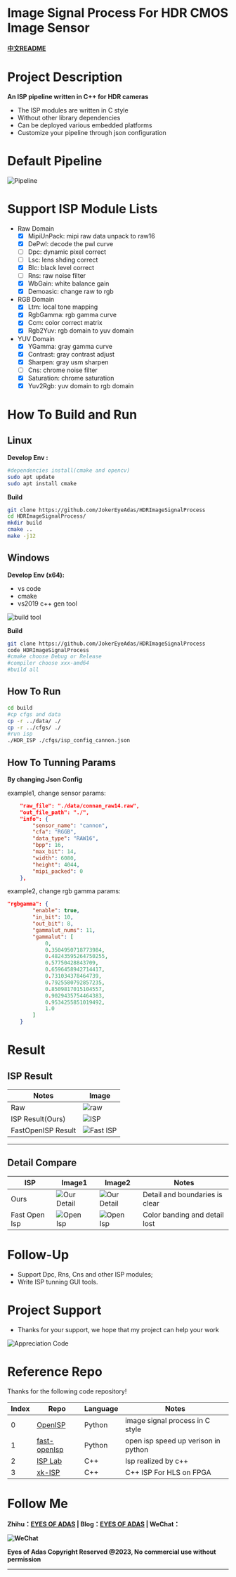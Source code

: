 # Image Signal Process For HDR CMOS Image Sensor

**[中文README](docs/readme_ch.md)**


# Project Description


**An ISP pipeline written in C++ for HDR cameras**

- The ISP modules are written in C style
- Without other library dependencies
- Can be deployed various embedded platforms
- Customize your pipeline through json configuration

# Default Pipeline

![Pipeline](docs/pipeline.png)
# Support ISP Module Lists

- Raw Domain
    - [x] MipiUnPack: mipi raw data unpack to raw16
    - [x] DePwl: decode the pwl curve
    - [ ] Dpc: dynamic pixel correct
    - [ ] Lsc: lens shding correct
    - [x] Blc: black level correct
    - [ ] Rns: raw noise filter
    - [x] WbGain: white balance gain
    - [x] Demoasic: change raw to rgb
- RGB Domain
    - [x] Ltm: local tone mapping
    - [x] RgbGamma: rgb gamma curve
    - [x] Ccm: color correct matrix
    - [x] Rgb2Yuv: rgb domain to yuv domain
- YUV Domain
    - [x] YGamma: gray gamma curve
    - [x] Contrast: gray contrast adjust
    - [x] Sharpen: gray usm sharpen
    - [ ] Cns: chrome noise filter
    - [x] Saturation: chrome saturation
    - [x] Yuv2Rgb: yuv domain to rgb domain

# How To Build and Run

## Linux
**Develop Env :** 
```bash
#dependencies install(cmake and opencv)
sudo apt update
sudo apt install cmake
```

**Build**

```bash
git clone https://github.com/JokerEyeAdas/HDRImageSignalProcess
cd HDRImageSignalProcess/
mkdir build
cmake ..
make -j12
```
## Windows

**Develop Env (x64):** 
- vs code
- cmake
- vs2019 c++ gen tool

![build tool](docs/compile.png) 

**Build**

```bash
git clone https://github.com/JokerEyeAdas/HDRImageSignalProcess
code HDRImageSignalProcess
#cmake choose Debug or Release
#compiler choose xxx-amd64
#build all
```
## How To Run

```bash
cd build
#cp cfgs and data
cp -r ../data/ ./
cp -r ../cfgs/ ./
#run isp
./HDR_ISP ./cfgs/isp_config_cannon.json
```
## How To Tunning Params

**By changing Json Config**

example1, change sensor params:
```json
    "raw_file": "./data/connan_raw14.raw",
    "out_file_path": "./",
    "info": {
        "sensor_name": "cannon",
        "cfa": "RGGB",
        "data_type": "RAW16",
        "bpp": 16,
        "max_bit": 14,
        "width": 6080,
        "height": 4044,
        "mipi_packed": 0
    },
```
example2, change rgb gamma params:
```json
"rgbgamma": {
        "enable": true,
        "in_bit": 10,
        "out_bit": 8,
        "gammalut_nums": 11,
        "gammalut": [
            0,
            0.3504950718773984,
            0.48243595264750255,
            0.57750428843709,
            0.6596458942714417,
            0.731034378464739,
            0.7925580792857235,
            0.8509817015104557,
            0.9029435754464383,
            0.9534255851019492,
            1.0
        ]
    }
```

# Result

## ISP Result

|Notes|Image|
|-------|-------|
|Raw|![raw](/docs/ISP/connan_raw14.png)|
|ISP Result(Ours)|![ISP](docs/ISP/isp_result.png)|
|FastOpenISP Result|![Fast ISP](docs/ISP/color_checker.png)|

------

## Detail Compare

|ISP|Image1|Image2|Notes|
|-------|-------|-------|--------|
|Ours|![Our Detail](docs/ISP/our_detail.png)|![Our Detail](docs/ISP/our_sharpen.png)|Detail and boundaries is clear|
|Fast Open Isp|![Open Isp](docs/ISP/fast_detail.png)|![Open Isp](docs/ISP/others_sharpen.png)|Color banding and detail lost|



# Follow-Up

* Support Dpc, Rns, Cns and other ISP modules;
* Write ISP tunning GUI tools.

# Project Support

- Thanks for your support, we hope that my project can help your work

![Appreciation Code](docs/AppreciationCode.png)

# Reference Repo

Thanks for the following code repository!

|Index|Repo|Language|Notes|
|-----|-----|------|-----|
|0|[OpenISP](https://github.com/cruxopen/openISP)|Python|image signal process in C style|
|1|[fast-openIsp](https://github.com/QiuJueqin/fast-openISP)|Python|open isp speed up verison in python|
|2|[ISP Lab](https://github.com/yuqing-liu-dut/ISPLab)|C++|Isp realized by c++|
|3|[xk-ISP](https://github.com/openasic-org/xkISP)|C++|C++ ISP For HLS on FPGA|



# Follow Me

**Zhihu：[EYES OF ADAS](https://www.zhihu.com/people/fen-shi-qing-nian-29) | Blog：[EYES OF ADAS](https://jokereyeadas.github.io/) | WeChat：**

**![WeChat](docs/wechat.png)**



**Eyes of Adas Copyright Reserved @2023, No commercial use without permission**

-----